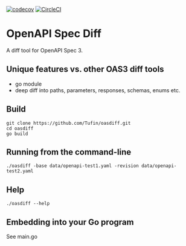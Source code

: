 [![codecov](https://codecov.io/gh/Tufin/oasdiff/branch/master/graph/badge.svg?token=Y8BM6X77JY)](https://codecov.io/gh/Tufin/oasdiff)
[![CircleCI](https://circleci.com/gh/Tufin/oasdiff.svg?style=svg)](https://circleci.com/gh/Tufin/oasdiff)

# OpenAPI Spec Diff
A diff tool for OpenAPI Spec 3.  

## Unique features vs. other OAS3 diff tools
- go module
- deep diff into paths, parameters, responses, schemas, enums etc.

## Build
```
git clone https://github.com/Tufin/oasdiff.git
cd oasdiff
go build
```

## Running from the command-line
```
./oasdiff -base data/openapi-test1.yaml -revision data/openapi-test2.yaml
```

## Help
```
./oasdiff --help
```

## Embedding into your Go program
See main.go